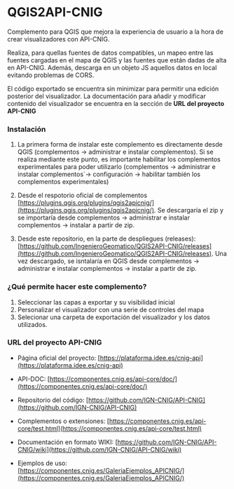 # QGIS2API-CNIG

Complemento para QGIS que mejora la experiencia de usuario a la hora de crear visualizadores con API-CNIG.

Realiza, para quellas fuentes de datos compatibles, un mapeo entre las fuentes cargadas en el mapa de QGIS y las fuentes que están dadas de alta en API-CNIG. Además, descarga en un objeto JS aquellos datos en local evitando problemas de CORS.

El código exportado se encuentra sin minimizar para permitir una edición posterior del visualizador. La documentación para añadir y modificar contenido del visualizador se encuentra en la sección de **URL del proyecto API-CNIG**

### Instalación

1. La primera forma de instalar este complemento es directamente desde QGIS  (complementos -> administrar e instalar complementos). Si se realiza mediante este punto, es importante habilitar los complementos experimentales para poder utilizarlo (complementos -> administrar e instalar complementos´-> configuración -> habilitar también los complementos experimentales)

2. Desde el respotorio oficial de complementos [https://plugins.qgis.org/plugins/qgis2apicnig/](https://plugins.qgis.org/plugins/qgis2apicnig/). Se descargaría el zip y se importaría desde complementos -> administrar e instalar complementos -> instalar a partir de zip.


3. Desde este repositorio, en la parte de despliegues (releases):  [https://github.com/IngenieroGeomatico/QGIS2API-CNIG/releases](https://github.com/IngenieroGeomatico/QGIS2API-CNIG/releases). Una vez descargado, se isntalaría en QGIS desde complementos -> administrar e instalar complementos -> instalar a partir de zip.

### ¿Qué permite hacer este complemento?

1. Seleccionar las capas a exportar y su visibilidad inicial
2. Personalizar el visualizador con una serie de controles del mapa
3. Selecionar una carpeta de exportación del visualizador y los datos utilizados.

### URL del proyecto API-CNIG

- Página oficial del proyecto: [https://plataforma.idee.es/cnig-api](https://plataforma.idee.es/cnig-api)

- API-DOC: [https://componentes.cnig.es/api-core/doc/](https://componentes.cnig.es/api-core/doc/)

- Repositorio del código: [https://github.com/IGN-CNIG/API-CNIG](https://github.com/IGN-CNIG/API-CNIG)

- Complementos o extensiones: [https://componentes.cnig.es/api-core/test.html](https://componentes.cnig.es/api-core/test.html)

- Documentación en formato WIKI: [https://github.com/IGN-CNIG/API-CNIG/wiki](https://github.com/IGN-CNIG/API-CNIG/wiki)

- Ejemplos de uso: [https://componentes.cnig.es/GaleriaEjemplos_APICNIG/](https://componentes.cnig.es/GaleriaEjemplos_APICNIG/)
